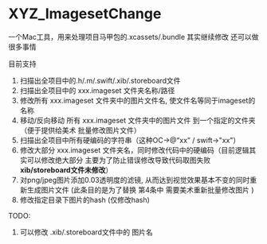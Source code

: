 # XYZ_ImagesetChange
一个Mac工具，用来处理项目马甲包的.xcassets/.bundle
其实继续修改 还可以做很多事情

目前支持
1. 扫描出全项目中的.h/.m/.swift/.xib/.storeboard文件
2. 扫描出全项目中的 xxx.imageset 文件夹名称/路径
3. 修改所有 xxx.imageset 文件夹中的图片文件名, 使文件名等同于imageset的名称
4. 移动/反向移动 所有 xxx.imageset 文件夹中的图片文件 到一个指定的文件夹 （便于提供给美术 批量修改图片文件）
5. 扫描出全项目中所有硬编码的字符串（这种OC->@“xx” / swift->"xx"）
6. 修改大部分 xxx.imageset 文件夹名，同时修改代码中的硬编码（目前逻辑其实可以修改绝大部分 主要为了防止错误修改导致代码取图失败 **xib/storeboard文件未修改**）
7. 对png/jpeg图片添加0.03透明度的滤镜, 从而达到视觉效果基本不变的同时重新生成图片文件 (此条目的是为了替换 第4条中 需要美术重新批量修改图片 )
8. 修改指定目录下图片的hash (仅修改hash)

TODO:
1. 可以修改 .xib/.storeboard文件中的 图片名
